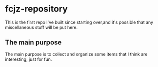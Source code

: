 # fcjz-repository
This is the first repo I've built since starting over,and it's possible that any miscellaneous stuff will be put here.
## The main purpose
The main purpose is to collect and organize some items that I think are interesting, just for fun.
